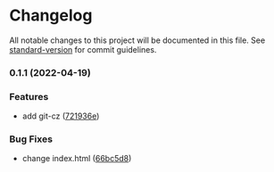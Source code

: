 # Changelog

All notable changes to this project will be documented in this file. See [standard-version](https://github.com/conventional-changelog/standard-version) for commit guidelines.

### 0.1.1 (2022-04-19)


### Features

* add git-cz ([721936e](https://github.com/chb3906/hello-world/commit/721936eee13a366ca29e1b97620a69a6e5a53b78))


### Bug Fixes

* change index.html ([66bc5d8](https://github.com/chb3906/hello-world/commit/66bc5d849eaba919b8b3abf1359314779f90c56c))
